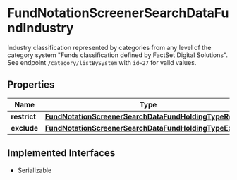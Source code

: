 

# FundNotationScreenerSearchDataFundIndustry

Industry classification represented by categories from any level of the category system \"Funds classification defined by FactSet Digital Solutions\". See endpoint `/category/listBySystem` with `id=27` for valid values.

## Properties

Name | Type | Description | Notes
------------ | ------------- | ------------- | -------------
**restrict** | [**FundNotationScreenerSearchDataFundHoldingTypeRestrict**](FundNotationScreenerSearchDataFundHoldingTypeRestrict.md) |  |  [optional]
**exclude** | [**FundNotationScreenerSearchDataFundHoldingTypeExclude**](FundNotationScreenerSearchDataFundHoldingTypeExclude.md) |  |  [optional]


## Implemented Interfaces

* Serializable


